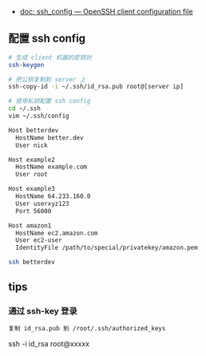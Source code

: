 
- [doc: ssh_config — OpenSSH client configuration file](http://man.openbsd.org/cgi-bin/man.cgi/OpenBSD-current/man5/ssh_config.5?query=ssh_config&sec=5)


## 配置 ssh config

```bash
# 生成 client 机器的密钥对
ssh-keygen

# 把公钥复制到 server 上
ssh-copy-id -i ~/.ssh/id_rsa.pub root@[server ip]

# 使用私钥配置 ssh config
cd ~/.ssh
vim ~/.ssh/config

Host betterdev
  HostName better.dev
  User nick

Host example2
  HostName example.com
  User root

Host example3
  HostName 64.233.160.0
  User userxyz123
  Port 56000

Host amazon1
  HostName ec2.amazon.com
  User ec2-user
  IdentityFile /path/to/special/privatekey/amazon.pem

ssh betterdev
```

## tips

### 通过 ssh-key 登录

```bash
复制 id_rsa.pub 到 /root/.ssh/authorized_keys
```

ssh -i id_rsa  root@xxxxx 
